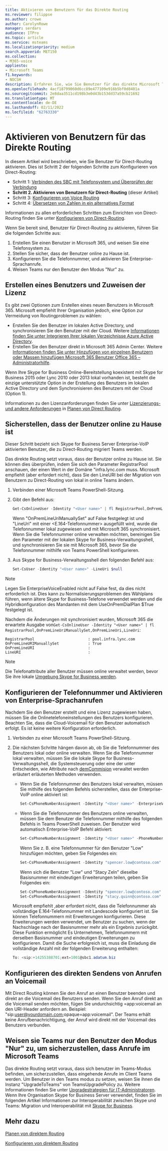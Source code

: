 ```yaml
---
title: Aktivieren von Benutzern für das Direkte Routing
ms.reviewer: filippse
ms.author: crowe
author: CarolynRowe
manager: serdars
audience: ITPro
ms.topic: article
ms.service: msteams
ms.localizationpriority: medium
search.appverid: MET150
ms.collection:
- M365-voice
appliesto:
- Microsoft Teams
f1.keywords:
- NOCSH
description: Erfahren Sie, wie Sie Benutzer für das direkte Microsoft Teams Telefon aktivieren.
ms.openlocfilehash: 4acf18799060d6cc89e477109e916b5bf0d8401a
ms.sourcegitcommit: 2e8daa3511cd198b3e0d43b153dd37a59cb21692
ms.translationtype: MT
ms.contentlocale: de-DE
ms.lasthandoff: 02/11/2022
ms.locfileid: "62763330"
---
```

# <a name="enable-users-for-direct-routing"></a>Aktivieren von Benutzern für das Direkte Routing

In diesem Artikel wird beschrieben, wie Sie Benutzer für Direct-Routing aktivieren. Dies ist Schritt 2 der folgenden Schritte zum Konfigurieren von Direct-Routing:

- Schritt 1: [Verbinden des SBC mit Telefonsystem und Überprüfen der Verbindung](direct-routing-connect-the-sbc.md) 
- **Schritt 2. Aktivieren von Benutzern für Direct-Routing**   (dieser Artikel)
- Schritt 3: [Konfigurieren von Voice Routing](direct-routing-voice-routing.md)
- Schritt 4: [Übersetzen von Zahlen in ein alternatives Format](direct-routing-translate-numbers.md) 


Informationen zu allen erforderlichen Schritten zum Einrichten von Direct-Routing finden Sie unter [Konfigurieren von Direct-Routing](direct-routing-configure.md).

Wenn Sie bereit sind, Benutzer für Direct-Routing zu aktivieren, führen Sie die folgenden Schritte aus: 

1. Erstellen Sie einen Benutzer in Microsoft 365, und weisen Sie eine Telefonsystem zu.  
2. Stellen Sie sicher, dass der Benutzer online zu Hause ist.
3. Konfigurieren Sie die Telefonnummer, und aktivieren Sie Enterprise-Sprachanrufe. 
4. Weisen Teams nur den Benutzer den Modus "Nur" zu.

## <a name="create-a-user-and-assign-the-license"></a>Erstellen eines Benutzers und Zuweisen der Lizenz

Es gibt zwei Optionen zum Erstellen eines neuen Benutzers in Microsoft 365. Microsoft empfiehlt Ihrer Organisation jedoch, eine Option zur Vermeidung von Routingproblemen zu wählen: 

- Erstellen Sie den Benutzer im lokalen Active Directory, und synchronisieren Sie den Benutzer mit der Cloud. Weitere [Informationen finden Sie unter Integrieren Ihrer lokalen Verzeichnisse Azure Active Directory](/azure/active-directory/connect/active-directory-aadconnect).
- Erstellen Sie den Benutzer direkt in Microsoft 365 Admin Center. Weitere [Informationen finden Sie unter Hinzufügen von einzelnen Benutzern oder Massen hinzufügen Microsoft 365 Benutzer Office 365 – Administratorhilfe](https://support.office.com/article/Add-users-individually-or-in-bulk-to-Office-365-Admin-Help-1970f7d6-03b5-442f-b385-5880b9c256ec). 

Wenn Ihre Skype for Business Online-Bereitstellung koexistent mit Skype for Business 2015 oder Lync 2010 oder 2013 lokal vorhanden ist, besteht die einzige unterstützte Option in der Erstellung des Benutzers im lokalen Active Directory und dem Synchronisieren des Benutzers mit der Cloud (Option 1). 

Informationen zu den Lizenzanforderungen finden Sie unter [Lizenzierungs- und andere Anforderungen](direct-routing-plan.md#licensing-and-other-requirements) in [Planen von Direct Routing](direct-routing-plan.md).

## <a name="ensure-that-the-user-is-homed-online"></a>Sicherstellen, dass der Benutzer online zu Hause ist 

Dieser Schritt bezieht sich Skype for Business Server Enterprise-VoIP aktivierten Benutzer, die zu Direct-Routing migriert Teams werden.

Das direkte Routing setzt voraus, dass der Benutzer online zu Hause ist. Sie können dies überprüfen, indem Sie sich den Parameter RegistrarPool anschauen, der einen Wert in der Domäne "infra.lync.com muss. Microsoft empfiehlt (aber erfordert nicht), dass Sie den LineURI bei der Migration von Benutzern zu Direct-Routing von lokal in online Teams ändern. 

1. Verbinden einer Microsoft Teams PowerShell-Sitzung.

2. Gibt den Befehl aus: 

    ```PowerShell
    Get-CsOnlineUser -Identity "<User name>" | fl RegistrarPool,OnPremLineUriManuallySet,OnPremLineUri,LineUri
    ``` 
    Wenn "OnPremLineUriManuallySet" auf False festgelegt ist und "LineUri" mit einer <E.164-Telefonnummer> ausgefüllt wird, wurde die Telefonnummer lokal zugewiesen und mit Microsoft 365 synchronisiert. Wenn Sie die Telefonnummer online verwalten möchten, bereinigen Sie den Parameter mit der lokalen Skype for Business-Verwaltungsshell, und synchronisieren Sie sie mit Microsoft 365, bevor Sie die Telefonnummer mithilfe von Teams PowerShell konfigurieren. 

1. Aus Skype for Business-Verwaltungsshell den folgenden Befehl aus: 

   ```PowerShell
   Set-CsUser -Identity "<User name>" -LineUri $null
    ``` 
 > [!NOTE]
 > Legen Sie EnterpriseVoiceEnabled nicht auf False fest, da dies nicht erforderlich ist. Dies kann zu Normalisierungsproblemen des Wählplans führen, wenn ältere Skype for Business-Telefone verwendet werden und die Hybridkonfiguration des Mandanten mit dem UseOnPremDialPlan $True festgelegt ist. 
    
   Nachdem die Änderungen mit synchronisiert wurden, Microsoft 365 die erwartete Ausgabe von`Get-CsOnlineUser -Identity "<User name>" | fl RegistrarPool,OnPremLineUriManuallySet,OnPremLineUri,LineUri`:

   ```console
   RegistrarPool                        : pool.infra.lync.com
   OnPremLineURIManuallySet             : True
   OnPremLineURI                        : 
   LineURI                              : 
   ```
 > [!NOTE]
 > Die Telefonattribute aller Benutzer müssen online verwaltet werden, bevor Sie ihre lokale [Umgebung Skype for Business werden](/skypeforbusiness/hybrid/decommission-on-prem-overview). 

## <a name="configure-the-phone-number-and-enable-enterprise-voice"></a>Konfigurieren der Telefonnummer und Aktivieren von Enterprise-Sprachanrufen 

Nachdem Sie den Benutzer erstellt und eine Lizenz zugewiesen haben, müssen Sie die Onlinetelefoneinstellungen des Benutzers konfigurieren. Beachten Sie, dass die Cloud-Voicemail für den Benutzer automatisch erfolgt. Es ist keine weitere Konfiguration erforderlich.

1. Verbinden zu einer Microsoft Teams PowerShell-Sitzung. 

2. Die nächsten Schritte hängen davon ab, ob Sie die Telefonnummer des Benutzers lokal oder online verwalten. Wenn Sie die Telefonnummer lokal verwalten, müssen Sie die lokale Skype for Business-Verwaltungsshell, die Systemsteuerung oder eine der unter Entscheiden, wie Attribute nach [demCommision](/skypeforbusiness/hybrid/cloud-consolidation-managing-attributes) verwaltet werden erläutert erläuterten Methoden verwenden.

   - Wenn Sie die Telefonnummer des Benutzers lokal verwalten, müssen Sie mithilfe des folgenden Befehls sicherstellen, dass der Enterprise-VoIP online aktiviert ist:

       ```PowerShell
       Set-CsPhoneNumberAssignment -Identity "<User name>" -EnterpriseVoiceEnabled $true
       ```
       
   - Wenn Sie die Telefonnummer des Benutzers online verwalten, müssen Sie dem Benutzer die Telefonnummer mithilfe des folgenden Befehls in Teams PowerShell zuweisen. Der Benutzer wird automatisch Enterprise-VoIP Befehl aktiviert: 
 
       ```PowerShell
       Set-CsPhoneNumberAssignment -Identity "<User name>" -PhoneNumber <phone number> -PhoneNumberType DirectRouting
       ```
    
       Wenn Sie z. B. eine Telefonnummer für den Benutzer "Low" hinzufügen möchten, geben Sie Folgendes ein: 

       ```PowerShell
       Set-CsPhoneNumberAssignment -Identity "spencer.low@contoso.com" -PhoneNumber "+14255388797" -PhoneNumberType DirectRouting
       ```
       Wenn sich die Benutzer "Low" und "Stacy Zeln" dieselbe Basisnummer mit eindeutigen Erweiterungen teilen, geben Sie Folgendes ein:
    
       ```PowerShell
       Set-CsPhoneNumberAssignment -Identity "spencer.low@contoso.com" -PhoneNumber "+14255388701;ext=1001" -PhoneNumberType DirectRouting
       Set-CsPhoneNumberAssignment -Identity "stacy.quinn@contoso.com" -PhoneNumber "+14255388701;ext=1002" -PhoneNumberType DirectRouting
       ```

    Microsoft empfiehlt ,aber erfordert nicht, dass die Telefonnummer als vollständige E.164-Telefonnummer mit Landescode konfiguriert ist. Sie können Telefonnummern mit Erweiterungen konfigurieren. Diese Erweiterungen werden verwendet, um Benutzer zu suchen, wenn der Nachschlage nach der Basisnummer mehr als ein Ergebnis zurückgibt. Diese Funktion ermöglicht Es Unternehmen, Telefonnummern mit derselben Basisnummer und eindeutigen Erweiterungen zu konfigurieren. Damit die Suche erfolgreich ist, muss die Einladung die vollständige Anzahl mit der folgenden Erweiterung enthalten:
    
    ```PowerShell
    To: <sip:+14255388701;ext=1001@sbc1.adatum.biz
    ```


## <a name="configure-sending-calls-directly-to-voicemail"></a>Konfigurieren des direkten Sendens von Anrufen an Voicemail

Mit Direct Routing können Sie den Anruf an einen Benutzer beenden und direkt an die Voicemail des Benutzers senden. Wenn Sie den Anruf direkt an die Voicemail senden möchten, fügen Sie undurchsichtig =app:voicemail an den URI-Header anfordern an. Beispiel: "sip:user@yourdomain.com;opaque=app:voicemail". Der Teams erhält keine Anrufbenachrichtigung, der Anruf wird direkt mit der Voicemail des Benutzers verbunden.

## <a name="assign-teams-only-mode-to-users-to-ensure-calls-land-in-microsoft-teams"></a>Weisen sie Teams nur den Benutzer den Modus "Nur" zu, um sicherzustellen, dass Anrufe im Microsoft Teams

Das direkte Routing setzt voraus, dass sich benutzer im Teams-Modus befinden, um sicherzustellen, dass eingehende Anrufe im Client Teams werden. Um Benutzer in den Teams modus zu setzen, weisen Sie ihnen die Instanz "UpgradeToTeams" von TeamsUpgradePolicy zu. Weitere Informationen finden Sie unter [Upgradestrategien für IT-Administratoren](upgrade-to-teams-on-prem-implement.md). Wenn Ihre Organisation Skype for Business Server verwendet, finden Sie im folgenden Artikel Informationen zur Interoperabilität zwischen Skype und Teams: Migration und Interoperabilität mit [Skype for Business](migration-interop-guidance-for-teams-with-skype.md).

## <a name="see-also"></a>Mehr dazu

[Planen von direktem Routing](direct-routing-plan.md)

[Konfigurieren von direktem Routing](direct-routing-configure.md)

